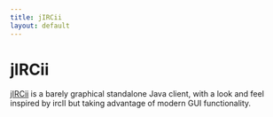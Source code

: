 ```yaml
---
title: jIRCii
layout: default
---
```

# jIRCii

[jIRCii](http://www.oldschoolirc.com/) is a barely graphical standalone Java client, with a look and feel inspired by ircII but taking advantage of modern GUI functionality.
